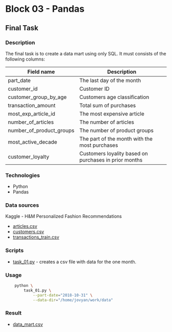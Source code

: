 # Block 03 - Pandas

## Final Task

### Description

The final task is to create a data mart using only SQL. It must consists of the following columns:

| Field name               | Description                                            |
| ------------------------ | ------------------------------------------------------ |
| part_date                | The last day of the month                              |
| customer_id              | Customer ID                                            |
| customer_group_by_age    | Customers age classification                           |
| transaction_amount       | Total sum of purchases                                 |
| most_exp_article_id      | The most expensive article                             |
| number_of_articles       | The number of articles                                 |
| number_of_product_groups | The number of product groups                           |
| most_active_decade       | The part of the month with the most purchases          |
| customer_loyalty         | Customers loyality based on purchases in prior months |

### Technologies

- Python
- Pandas

### Data sources

Kaggle - H&M Personalized Fashion Recommendations

- [articles.csv](https://www.kaggle.com/competitions/h-and-m-personalized-fashion-recommendations/data?select=articles.csv)
- [customers.csv](https://www.kaggle.com/competitions/h-and-m-personalized-fashion-recommendations/data?select=articles.csv)
- [transactions_train.csv](https://www.kaggle.com/competitions/h-and-m-personalized-fashion-recommendations/data?select=articles.csv)

### Scripts

- [task_01.py](task_01.py) - creates a csv file with data for the one month.

### Usage

```bash
    python \
        task_01.py \
            --part-date="2018-10-31" \
            --data-dir="/home/jovyan/work/data"
```

### Result

- [data_mart.csv](data/data_mart.csv)
